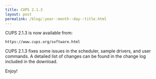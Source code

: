 ```yaml
---
title: CUPS 2.1.3
layout: post
permalink: /blog/:year-:month-:day-:title.html
---
```


CUPS 2.1.3 is now available from:

    https://www.cups.org/software.html

CUPS 2.1.3 fixes some issues in the scheduler, sample drivers, and user commands.  A detailed list of changes can be found in the change log included in the download.

Enjoy!
